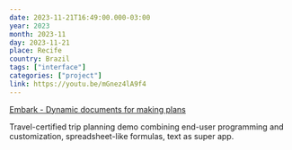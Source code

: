 ```yaml
---
date: 2023-11-21T16:49:00.000-03:00
year: 2023
month: 2023-11
day: 2023-11-21
place: Recife
country: Brazil
tags: ["interface"]
categories: ["project"]
link: https://youtu.be/mGnez4lA9f4
---
```

[Embark - Dynamic documents for making plans](https://youtu.be/mGnez4lA9f4)

Travel-certified trip planning demo combining end-user programming and customization, spreadsheet-like formulas, text as super app.
